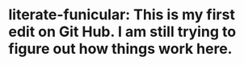 # literate-funicular: This is my first edit on Git Hub. I am still trying to figure out how things work here.
